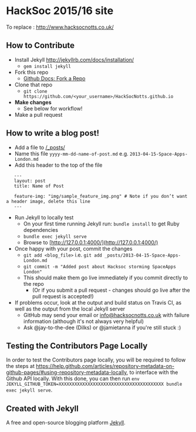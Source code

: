 # HackSoc 2015/16 site


To replace : http://www.hacksocnotts.co.uk/

## How to Contribute

* Install Jekyll http://jekyllrb.com/docs/installation/ 
    * `gem install jekyll`
* Fork this repo
	* [Github Docs: Fork a Repo](https://help.github.com/articles/fork-a-repo/)
* Clone that repo
	* `git clone https://github.com/<your_username>/HackSocNotts.github.io`
* **Make changes**
	* See below for workflow!
* Make a pull request


## How to write a blog post!

* Add a file to [/_posts/](https://github.com/HackSocNotts/HackSocNotts.github.io/tree/master/_posts)
* Name this file `yyyy-mm-dd-name-of-post.md` e.g. `2013-04-15-Space-Apps-London.md`
* Add this header to the top of the file
```
   ---
   layout: post
   title: Name of Post

   feature-img: "img/sample_feature_img.png" # Note if you don’t want a header image, delete this line
   ---
```
* Run Jekyll to locally test
	* On your first time running Jekyll run: `bundle install` to get Ruby dependencies
	* `bundle exec jekyll serve`
	* Browse to [http://127.0.0.1:4000/](http://127.0.0.1:4000/)
* Once happy with your post, commit the changes
	* `git add <blog_file>` i.e. `git add _posts/2013-04-15-Space-Apps-London.md`
	* `git commit -m "Added post about Hacksoc storming SpaceApps London"`
	*  This should make them go live immediately if you commit directly to the repo
		* (Or if you submit a pull request - changes should go live after the pull request is accepted!)
* If problems occur, look at the output and build status on Travis CI, as well as the output from the local Jekyll server
	* GitHub may send your email or info@hacksocnotts.co.uk with failure information (although it's not always very helpful)
	* Ask @jay-to-the-dee (Dilks) or @jamietanna if you're still stuck :)

## Testing the Contributors Page Locally

In order to test the Contributors page locally, you will be required to follow the steps at <https://help.github.com/articles/repository-metadata-on-github-pages/#using-repository-metadata-locally>, to interface with the Github API locally. With this done, you can then run `env JEKYLL_GITHUB_TOKEN=XXXXXXXXXXXXXXXXXXXXXXXXXXXXXXXXXXXXXXXX bundle exec jekyll serve`.

## Created with Jekyll

A free and open-source blogging platform [Jekyll](http://jekyllrb.com).

